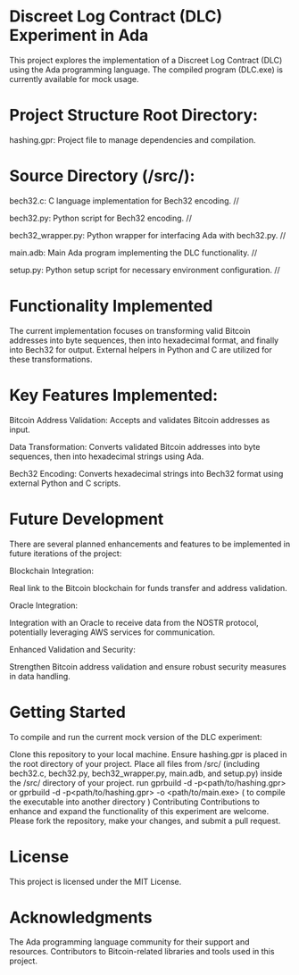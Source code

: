 Discreet Log Contract (DLC) Experiment in Ada
===================================================================
This project explores the implementation of a Discreet Log Contract (DLC) using the Ada programming language. The compiled program (DLC.exe) is currently available for mock usage.

Project Structure
Root Directory:
===================================================================
hashing.gpr: Project file to manage dependencies and compilation.

Source Directory (/src/):
===================================================================
bech32.c: C language implementation for Bech32 encoding. //

bech32.py: Python script for Bech32 encoding. //

bech32_wrapper.py: Python wrapper for interfacing Ada with bech32.py. //

main.adb: Main Ada program implementing the DLC functionality. //

setup.py: Python setup script for necessary environment configuration. //

Functionality Implemented
==================================================================
The current implementation focuses on transforming valid Bitcoin addresses into byte sequences, then into hexadecimal format, and finally into Bech32 for output. External helpers in Python and C are utilized for these transformations.

Key Features Implemented:
==================================================================
Bitcoin Address Validation: Accepts and validates Bitcoin addresses as input.

Data Transformation: Converts validated Bitcoin addresses into byte sequences, then into hexadecimal strings using Ada.

Bech32 Encoding: Converts hexadecimal strings into Bech32 format using external Python and C scripts.

Future Development
===================================================================
There are several planned enhancements and features to be implemented in future iterations of the project:

Blockchain Integration:

Real link to the Bitcoin blockchain for funds transfer and address validation.

Oracle Integration:

Integration with an Oracle to receive data from the NOSTR protocol, potentially leveraging AWS services for communication.

Enhanced Validation and Security:

Strengthen Bitcoin address validation and ensure robust security measures in data handling.

Getting Started
===============================================
To compile and run the current mock version of the DLC experiment:

Clone this repository to your local machine.
Ensure hashing.gpr is placed in the root directory of your project.
Place all files from /src/ (including bech32.c, bech32.py, bech32_wrapper.py, main.adb, and setup.py) inside the /src/ directory of your project.
run gprbuild -d -p<path/to/hashing.gpr>
or
gprbuild -d -p<path/to/hashing.gpr> -o <path/to/main.exe> ( to compile the executable into another directory )
Contributing
Contributions to enhance and expand the functionality of this experiment are welcome. Please fork the repository, make your changes, and submit a pull request.

License
===============================================
This project is licensed under the MIT License.

Acknowledgments
===============================================
The Ada programming language community for their support and resources.
Contributors to Bitcoin-related libraries and tools used in this project.
